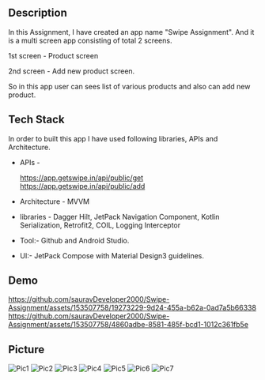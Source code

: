 
## Description
In this Assignment, I have created an app name "Swipe Assignment".
And it is a multi screen app consisting of total 2 screens.

1st screen - Product screen

2nd screen - Add new product screen.

So in this app user can sees list of various products and also can add new product.
## Tech Stack

In order to built this app I have used following libraries, APIs
and Architecture.

- APIs - 

    https://app.getswipe.in/api/public/get        
    https://app.getswipe.in/api/public/add      
- Architecture - MVVM
- libraries - Dagger Hilt, JetPack Navigation Component, Kotlin Serialization, Retrofit2, COIL, Logging Interceptor
- Tool:- Github and Android Studio.
- UI:- JetPack Compose with  Material Design3 guidelines.

## Demo 

https://github.com/sauravDeveloper2000/Swipe-Assignment/assets/153507758/19273229-9d24-455a-b62a-0ad7a5b66338
https://github.com/sauravDeveloper2000/Swipe-Assignment/assets/153507758/4860adbe-8581-485f-bcd1-1012c361fb5e

## Picture
![Pic1](https://github.com/sauravDeveloper2000/Swipe-Assignment/assets/153507758/a45428b7-1e7b-4c01-a19c-3925cea21d3c)
![Pic2](https://github.com/sauravDeveloper2000/Swipe-Assignment/assets/153507758/68a18f39-17b5-4939-b20c-e91e222fffbb)
![Pic3](https://github.com/sauravDeveloper2000/Swipe-Assignment/assets/153507758/40b4a4df-de12-424d-8bc9-19a5a1ade57b)
![Pic4](https://github.com/sauravDeveloper2000/Swipe-Assignment/assets/153507758/0998d66f-1f84-4a4c-85db-675c7cc45f5b)
![Pic5](https://github.com/sauravDeveloper2000/Swipe-Assignment/assets/153507758/b1bb0a64-b6e8-4df0-a03d-5886613210e4)
![Pic6](https://github.com/sauravDeveloper2000/Swipe-Assignment/assets/153507758/a3da69e8-4864-48a4-89f2-eff02b440313)
![Pic7](https://github.com/sauravDeveloper2000/Swipe-Assignment/assets/153507758/994ce52e-a30c-4b7f-99e3-87003f3098d5)

